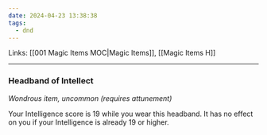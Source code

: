 ```yaml
---
date: 2024-04-23 13:38:38
tags:
  - dnd
---
```

Links: [[001 Magic Items MOC|Magic Items]], [[Magic Items H]]
___
### Headband of Intellect

*Wondrous item, uncommon (requires attunement)*

Your Intelligence score is 19 while you wear this headband. It has no effect on you if your Intelligence is already 19 or higher.
